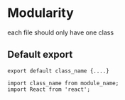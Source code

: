 # Modularity
each file should only have one class

## Default export
```
export default class_name {....}

import class_name from module_name;
import React from 'react';
```
